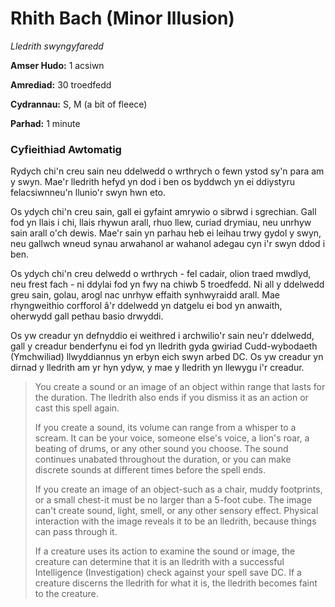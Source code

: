 # Rhith Bach (Minor Illusion)

*Lledrith swyngyfaredd*

**Amser Hudo:** 1 acsiwn

**Amrediad:** 30 troedfedd

**Cydrannau:** S, M (a bit of fleece)

**Parhad:** 1 minute

### Cyfieithiad Awtomatig

Rydych chi'n creu sain neu ddelwedd o wrthrych o fewn ystod sy'n para am y swyn. Mae'r lledrith hefyd yn dod i ben os byddwch yn ei ddiystyru felacsiwnneu'n llunio'r swyn hwn eto.

Os ydych chi'n creu sain, gall ei gyfaint amrywio o sibrwd i sgrechian. Gall fod yn llais i chi, llais rhywun arall, rhuo llew, curiad drymiau, neu unrhyw sain arall o'ch dewis. Mae'r sain yn parhau heb ei leihau trwy gydol y swyn, neu gallwch wneud synau arwahanol ar wahanol adegau cyn i'r swyn ddod i ben.

Os ydych chi'n creu delwedd o wrthrych - fel cadair, olion traed mwdlyd, neu frest fach - ni ddylai fod yn fwy na chiwb 5 troedfedd. Ni all y ddelwedd greu sain, golau, arogl nac unrhyw effaith synhwyraidd arall. Mae rhyngweithio corfforol â'r ddelwedd yn datgelu ei bod yn anwaith, oherwydd gall pethau basio drwyddi.

Os yw creadur yn defnyddio ei weithred i archwilio'r sain neu'r ddelwedd, gall y creadur benderfynu ei fod yn lledrith gyda gwiriad Cudd-wybodaeth (Ymchwiliad) llwyddiannus yn erbyn eich swyn arbed DC. Os yw creadur yn dirnad y lledrith am yr hyn ydyw, y mae y lledrith yn llewygu i'r creadur.

>  You create a sound or an image of an object within range that lasts for the duration. The lledrith also ends if you dismiss it as an action or cast this spell again.
>  
>  If you create a sound, its volume can range from a whisper to a scream. It can be your voice, someone else's voice, a lion's roar, a beating of drums, or any other sound you choose. The sound continues unabated throughout the duration, or you can make discrete sounds at different times before the spell ends.
>  
>  If you create an image of an object-such as a chair, muddy footprints, or a small chest-it must be no larger than a 5-foot cube. The image can't create sound, light, smell, or any other sensory effect. Physical interaction with the image reveals it to be an lledrith, because things can pass through it.
>  
>  If a creature uses its action to examine the sound or image, the creature can determine that it is an lledrith with a successful Intelligence (Investigation) check against your spell save DC. If a creature discerns the lledrith for what it is, the lledrith becomes faint to the creature.